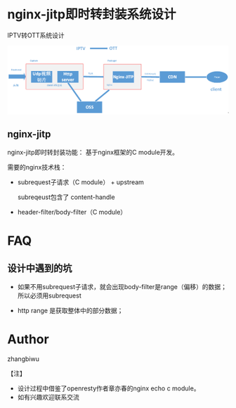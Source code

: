 # nginx-jitp即时转封装系统设计

IPTV转OTT系统设计

![nginx-jitp](/img/nginx-jitp.png)


## nginx-jitp

nginx-jitp即时转封装功能： 基于nginx框架的C module开发。

需要的nginx技术栈：

* subrequest子请求（C module） + upstream

  subreqeust包含了 content-handle

* header-filter/body-filter（C module）

# FAQ

## 设计中遇到的坑

* 如果不用subrequest子请求，就会出现body-filter是range（偏移）的数据；所以必须用subrequest

* http range 是获取整体中的部分数据；

# Author

zhangbiwu 

【注】
* 设计过程中借鉴了openresty作者章亦春的nginx echo c module。
* 如有兴趣欢迎联系交流

